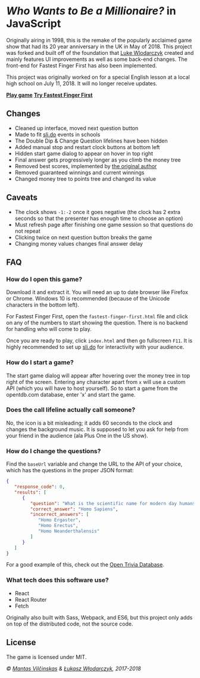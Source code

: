 # *Who Wants to Be a Millionaire?* in JavaScript

Originally airing in 1998, this is the remake of the popularly acclaimed game show that had its 20 year anniversary in the UK in May of 2018. This project was forked and built off of the foundation that [Luke Wlodarczyk](https://github.com/LukeWlodarczyk/Who-Wants-to-Be-a-Millionaire) created and mainly features UI improvements as well as some back-end changes. The front-end for Fastest Finger First has also been implemented.

This project was originally worked on for a special English lesson at a local high school on July 11, 2018. It will no longer receive updates.

**[Play game](https://millionaire-school.netlify.com/#/game)**
**[Try Fastest Finger First](https://millionaire-school.netlify.com/fastest-finger-first.html)**

## Changes

* Cleaned up interface, moved next question button
* Made to fit [sli.do](https://sli.do) events in schools
* The Double Dip & Change Question lifelines have been hidden
* Added manual stop and restart clock buttons at bottom left
* Hidden start game dialog to appear on hover in top right
* Final answer gets progressively longer as you climb the money tree
* Removed best scores, implemented by [the original author](https://github.com/LukeWlodarczyk/Who-Wants-to-Be-a-Millionaire)
* Removed guaranteed winnings and current winnings
* Changed money tree to points tree and changed its value

## Caveats

* The clock shows `-1:-2` once it goes negative (the clock has 2 extra seconds so that the presenter has enough time to choose an option)
* Must refresh page after finishing one game session so that questions do not repeat
* Clicking twice on next question button breaks the game
* Changing money values changes final answer delay

## FAQ

### How do I open this game?

Download it and extract it. You will need an up to date browser like Firefox or Chrome. Windows 10 is recommended (because of the Unicode characters in the bottom left).

For Fastest Finger First, open the `fastest-finger-first.html` file and click on any of the numbers to start showing the question. There is no backend for handling who will come to play.

Once you are ready to play, click `index.html` and then go fullscreen `F11`. It is highly recommended to set up [sli.do](https://sli.do) for interactivity with your audience.

### How do I start a game?

The start game dialog will appear after hovering over the money tree in top right of the screen. Entering any character apart from `x` will use a custom API (which you will have to host yourself). So to start a game from the opentdb.com database, enter 'x' and start the game.

### Does the call lifeline actually call someone?

No, the icon is a bit misleading; it adds 60 seconds to the clock and changes the background music. It is supposed to let you ask for help from your friend in the audience (ala Plus One in the US show).

### How do I change the questions?

Find the `baseUrl` variable and change the URL to the API of your choice, which has the questions in the proper JSON format:

```json
{
   "response_code": 0,
   "results": [
      {
         "question": "What is the scientific name for modern day humans?",
         "correct_answer": "Homo Sapiens",
         "incorrect_answers": [
            "Homo Ergaster",
            "Homo Erectus",
            "Homo Neanderthalensis"
         ]
      }
   ]
}
```

For a good example of this, check out the [Open Trivia Database](https://opentdb.com/api.php?amount=1&category=9&difficulty=easy&type=multiple).

### What tech does this software use?

* React
* React Router
* Fetch

Originally also built with Sass, Webpack, and ES6, but this project only adds on top of the distributed code, not the source code.

## License

The game is licensed under MIT.

*© [Mantas Vilčinskas](https://github.com/mistermantas/millionaire-js) & [Łukasz Włodarczyk](https://github.com/LukeWlodarczyk/Who-Wants-to-Be-a-Millionaire), 2017-2018*
